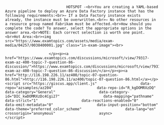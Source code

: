 <p class="card-text">
							
								HOTSPOT -<br>You are creating a YAML-based Azure pipeline to deploy an Azure Data Factory instance that has the following requirements:<br>✑ If a Data Factory instance exists already, the instance must be overwritten.<br>✑ No other resources in a resource group named Fabrikam must be affected.<br>How should you complete the code? To answer, select the appropriate options in the answer area.<br>NOTE: Each correct selection is worth one point.<br>Hot Area:<br><img src="https://www.examtopics.com/assets/media/exam-media/04257/0038400001.jpg" class="in-exam-image"><br>
							
						</p><p><a href="https://www.examtopics.com/discussions/microsoft/view/79317-exam-az-400-topic-7-question-86-discussion/">https://www.examtopics.com/discussions/microsoft/view/79317-exam-az-400-topic-7-question-86-discussion/</a></p><p><a href="http://116.198.226.11/az400/topic-07-question-86.html">http://116.198.226.11/az400/topic-07-question-86.html</a></p><script src="https://giscus.app/client.js"                    data-repo="azsamples/az204"                    data-repo-id="R_kgDOMRXzDQ"                    data-category="General"                    data-category-id="DIC_kwDOMRXzDc4Cgi27"                    data-mapping="pathname"                    data-strict="1"                    data-reactions-enabled="0"                    data-emit-metadata="0"                    data-input-position="bottom"                    data-theme="preferred_color_scheme"                    data-lang="en"                    crossorigin="anonymous"                    async>                    </script>